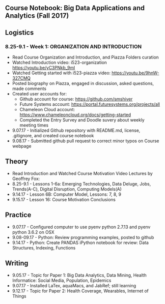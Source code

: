 ## Course Notebook: Big Data Applications and Analytics (Fall 2017) 

## Logistics
### 8.25-9.1 - Week 1: ORGANIZATION AND INTRODUCTION      
*	Read Course Organization and Introduction, and Piazza Folders curation
* Watched Introduction video: i523-organization https://youtu.be/yC3PNkb_9mI  
* Watched Getting started with i523-piazza video: https://youtu.be/9hnW-327CMQ 
* Posted biography on Piazza, engaged in discussion, asked questions, made comments
* Created user accounts for: 
  * Github account for course: https://github.com/smshiver
  * Future Systems account: https://portal.futuresystems.org/projects/all
  * Chameleon Cloud account: https://www.chameleoncloud.org/docs/getting-started
  * Completed the Entry Survey and Doodle suvery about weekly meeting times
* 9.07.17 - Initialized Github repository with README.md, license, .gitignore, and created course notebook
* 9.08.17 - Submitted github pull request to correct minor typos on Course webpage 

##  Theory
* Read Introduction and Watched Course Motivation Video Lectures by Geoffrey Fox:
* 8.25-9.1 - Lessons 1-6a: Emerging Technologies, Data Deluge, Jobs, Trends(A-C), Digital Disruption, Computing Models(A)
* 9.14.17 - Lesson 6B: Computer Model, Lessons: 7, 8, 9
* 9.15.17 - Lesson 16: Course Motivation Conclusions

## Practice
* 9.07.17 - Configured computer to use pyenv python 2.7.13 and pyenv python 3.6.2 on OSX
* 9.08-09.17 - Python: Review programming examples, posted to github 
* 9.14.17 - Python: Create PANDAS iPython notebook for review: Data Structures, Indexing, Functions

## Writing
* 9.05.17 - Topic for Paper 1: Big Data Analytics, Data Mining, Health Informatice: Social Media, Population, Epidemics 
* 9.07.17 - Installed LaTex, aquaMacs, and JabRef; still learning
* 9.12.17 - Topic for Paper 2: Health Coverage, Wearables, Internet of Things 



